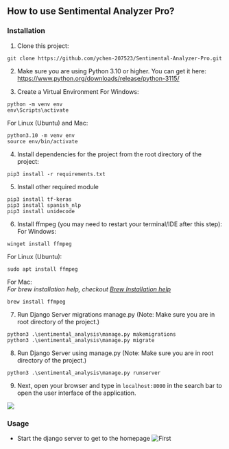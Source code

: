 <a name="exec"></a>
## How to use Sentimental Analyzer Pro?
### Installation
1. Clone this project:
```
git clone https://github.com/ychen-207523/Sentimental-Analyzer-Pro.git 
```
2. Make sure you are using Python 3.10 or higher. You can get it here: https://www.python.org/downloads/release/python-3115/

3. Create a Virtual Environment
For Windows:
```
python -m venv env
env\Scripts\activate
```

For Linux (Ubuntu) and Mac:
```
python3.10 -m venv env
source env/bin/activate
```

4. Install dependencies for the project from the root directory of the project:
```
pip3 install -r requirements.txt
```
5. Install other required module
```
pip3 install tf-keras
pip3 install spanish_nlp
pip3 install unidecode
```
6. Install ffmpeg (you may need to restart your terminal/IDE after this step):
For Windows:  
```
winget install ffmpeg
```  
For Linux (Ubuntu):  
```
sudo apt install ffmpeg
```  
For Mac:  
*For brew installation help, checkout [Brew Installation help](https://www.digitalocean.com/community/tutorials/how-to-install-and-use-homebrew-on-macos)*
```
brew install ffmpeg
```   
7. Run Django Server migrations manage.py (Note: Make sure you are in root directory of the project.)
```
python3 .\sentimental_analysis\manage.py makemigrations
python3 .\sentimental_analysis\manage.py migrate
```
8. Run Django Server using manage.py (Note: Make sure you are in root directory of the project.)
```
python3 .\sentimental_analysis\manage.py runserver
```
9. Next, open your browser and type in `localhost:8000` in the search bar to open the user interface of the application.

![](https://media.giphy.com/media/AgrfqPt5AyiTm/giphy.gif)

### Usage

<a name="usecases"></a>
- Start the django server to get to the homepage
![First](https://github.com/ychen-207523/Sentimental-Analyzer-Pro/blob/master/assets/gifs/Startup.gif)
